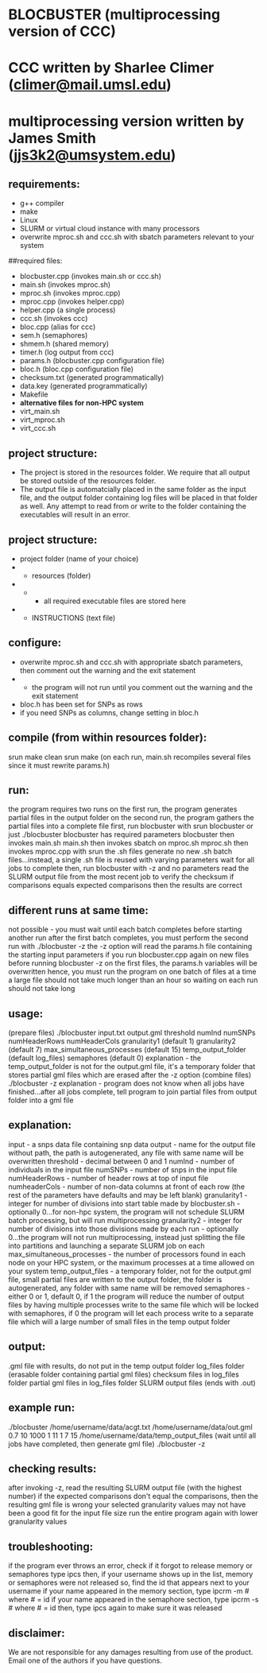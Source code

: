 # BLOCBUSTER (multiprocessing version of CCC)
# CCC written by Sharlee Climer (climer@mail.umsl.edu)
# multiprocessing version written by James Smith (jjs3k2@umsystem.edu)

## requirements:
- g++ compiler
- make
- Linux
- SLURM or virtual cloud instance with many processors
- overwrite mproc.sh and ccc.sh with sbatch parameters relevant to your system

##required files:
- blocbuster.cpp (invokes main.sh or ccc.sh)
- main.sh (invokes mproc.sh)
- mproc.sh (invokes mproc.cpp)
- mproc.cpp (invokes helper.cpp)
- helper.cpp (a single process)
- ccc.sh (invokes ccc)
- bloc.cpp (alias for ccc)
- sem.h (semaphores)
- shmem.h (shared memory)
- timer.h (log output from ccc)
- params.h (blocbuster.cpp configuration file)
- bloc.h (bloc.cpp configuration file)
- checksum.txt (generated programmatically)
- data.key (generated programmatically)
- Makefile
- **alternative files for non-HPC system**
- virt_main.sh
- virt_mproc.sh
- virt_ccc.sh

## project structure:
- The project is stored in the resources folder. We require that all output be stored outside of the resources folder. 
- The output file is automatcially placed in the same folder as the input file, and the output folder containing log files will be placed in that folder as well. Any attempt to read from or write to the folder containing the executables will result in an error.

## project structure:
- project folder (name of your choice)
- - resources (folder)
- - - all required executable files are stored here
- - INSTRUCTIONS (text file)

## configure:
- overwrite mproc.sh and ccc.sh with appropriate sbatch parameters, then comment out the warning and the exit statement
- - the program will not run until you comment out the warning and the exit statement
- bloc.h has been set for SNPs as rows
- if you need SNPs as columns, change setting in bloc.h

## compile (from within resources folder):
srun make clean
srun make
(on each run, main.sh recompiles several files since it must rewrite params.h)

## run:
the program requires two runs
	on the first run, the program generates partial files in the output folder
	on the second run, the program gathers the partial files into a complete file
first, run blocbuster with srun blocbuster or just ./blocbuster
	blocbuster has required parameters
	blocbuster then invokes main.sh
	main.sh then invokes sbatch on mproc.sh
	mproc.sh then invokes mproc.cpp with srun
	the .sh files generate no new .sh batch files...instead, a single .sh file is reused with varying parameters
wait for all jobs to complete
then, run blocbuster with -z and no parameters
read the SLURM output file from the most recent job to verify the checksum
	if comparisons equals expected comparisons then the results are correct

## different runs at same time:
not possible - you must wait until each batch completes before starting another run
after the first batch completes, you must perform the second run with ./blocbuster -z
the -z option will read the params.h file containing the starting input parameters
if you run blocbuster.cpp again on new files before running blocbuster -z on the first files, the params.h variables will be overwritten
hence, you must run the program on one batch of files at a time
a large file should not take much longer than an hour so waiting on each run should not take long

## usage:
(prepare files)
./blocbuster input.txt output.gml threshold numInd numSNPs numHeaderRows numHeaderCols granularity1 (default 1) granularity2 (default 7) max_simultaneous_processes (default 15) temp_output_folder (default log_files) semaphores (default 0) 
	explanation - the temp_output_folder is not for the output.gml file, it's a temporary folder that stores partial gml files which are erased after the -z option
(combine files)
./blocbuster -z
	explanation - program does not know when all jobs have finished...after all jobs complete, tell program to join partial files from output folder into a gml file

## explanation:
input - a snps data file containing snp data
output - name for the output file without path, the path is autogenerated, any file with same name will be overwritten
threshold - decimal between 0 and 1
numInd - number of individuals in the input file
numSNPs - number of snps in the input file
numHeaderRows - number of header rows at top of input file
numheaderCols - number of non-data columns at front of each row
(the rest of the parameters have defaults and may be left blank)
granularity1 - integer for number of divisions into start table made by blocbuster.sh
	- optionally 0...for non-hpc system, the program will not schedule SLURM batch processing, but will run multiprocessing
granularity2 - integer for number of divisions into those divisions made by each run
	- optionally 0...the program will not run multiprocessing, instead just splitting the file into partitions and launching a separate SLURM job on each
max_simultaneous_processes - the number of processors found in each node on your HPC system, or the maximum processes at a time allowed on your system
temp_output_files - a temporary folder, not for the output.gml file, small partial files are written to the output folder, the folder is autogenerated, any folder with same name will be removed
semaphores - either 0 or 1, default 0, if 1 the program will reduce the number of output files by having multiple processes write to the same file which will be locked with semaphores, if 0 the program will let each process write to a separate file which will a large number of small files in the temp output folder

## output:
.gml file with results, do not put in the temp output folder
log_files folder (erasable folder containing partial gml files)
checksum files in log_files folder
partial gml files in log_files folder
SLURM output files (ends with .out)

## example run:
./blocbuster /home/username/data/acgt.txt /home/username/data/out.gml 0.7 10 1000 1 11 1 7 15 /home/username/data/temp_output_files
(wait until all jobs have completed, then generate gml file)
./blocbuster -z

## checking results:
after invoking -z, read the resulting SLURM output file (with the highest number)
if the expected comparisons don't equal the comparisons, then the resulting gml file is wrong
your selected granularity values may not have been a good fit for the input file size
run the entire program again with lower granularity values

## troubleshooting:
if the program ever throws an error, check if it forgot to release memory or semaphores
type
ipcs
then, if your username shows up in the list, memory or semaphores were not released
so, find the id that appears next to your username
if your name appeared in the memory section, type
ipcrm -m #
where # = id
if your name appeared in the semaphore section, type
ipcrm -s #
where # = id
then, type ipcs again to make sure it was released

## disclaimer:
We are not responsible for any damages resulting from use of the product. Email one of the authors if you have questions.

